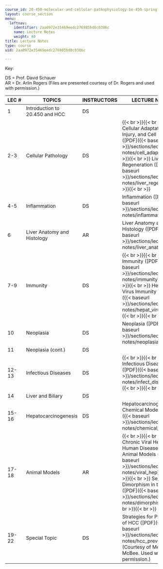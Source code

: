 ```yaml
---
course_id: 20-450-molecular-and-cellular-pathophysiology-be-450-spring-2005
layout: course_section
menu:
  leftnav:
    identifier: 2aa0972e35469eedc276985bd8c0386c
    name: Lecture Notes
    weight: 40
title: Lecture Notes
type: course
uid: 2aa0972e35469eedc276985bd8c0386c

---
```


Key:

DS = Prof. David Schauer  
AR = Dr. Arlin Rogers (Files are presented courtesy of Dr. Rogers and used with permission.)

| LEC # | TOPICS | INSTRUCTORS | LECTURE NOTES |
| --- | --- | --- | --- |
| 1 | Introduction to 20.450 and HCC | DS | &nbsp; |
| 2-3 | Cellular Pathology | DS |  {{< br >}}{{< br >}} Cellular Adaptations, Cell Injury, and Cell Death ([PDF]({{< baseurl >}}/sections/lecture-notes/cell_adapt)) {{< br >}}{{< br >}} Liver Regeneration ([PDF]({{< baseurl >}}/sections/lecture-notes/liver_regen)) {{< br >}}{{< br >}}  |
| 4-5 | Inflammation | DS | Inflammation ([PDF]({{< baseurl >}}/sections/lecture-notes/inflammation)) |
| 6 | Liver Anatomy and Histology | AR | Liver Anatomy and Histology ([PDF]({{< baseurl >}}/sections/lecture-notes/liver_anat)) |
| 7-9 | Immunity | DS |  {{< br >}}{{< br >}} Immunity ([PDF]({{< baseurl >}}/sections/lecture-notes/immunity)) {{< br >}}{{< br >}} Hepatitis Virus Immunity ([PDF]({{< baseurl >}}/sections/lecture-notes/hepat_virus_immu)) {{< br >}}{{< br >}}  |
| 10 | Neoplasia | DS | Neoplasia ([PDF]({{< baseurl >}}/sections/lecture-notes/neoplasia)) |
| 11 | Neoplasia (cont.) | DS | &nbsp; |
| 12-13 | Infectious Diseases | DS |  {{< br >}}{{< br >}} Infectious Diseases ([PDF]({{< baseurl >}}/sections/lecture-notes/infect_disease)) {{< br >}}{{< br >}}  |
| 14 | Liver and Biliary | DS | &nbsp; |
| 15-16 | Hepatocarcinogenesis | DS | Hepatocarcinogenesis: Chemical Models ([PDF]({{< baseurl >}}/sections/lecture-notes/chemical_models)) |
| 17-18 | Animal Models | AR |  {{< br >}}{{< br >}} Chronic Viral Hepatitis: Human Disease and Animal Models ([PDF]({{< baseurl >}}/sections/lecture-notes/viral_hep)) {{< br >}}{{< br >}} Sexual Dimorphism in the Liver ([PDF]({{< baseurl >}}/sections/lecture-notes/dimorphism)) {{< br >}}{{< br >}}  |
| 19-22 | Special Topic | DS | Strategies for Prevention of HCC ([PDF]({{< baseurl >}}/sections/lecture-notes/hcc_prevention)) (Courtesy of Megan McBee. Used with permission.)